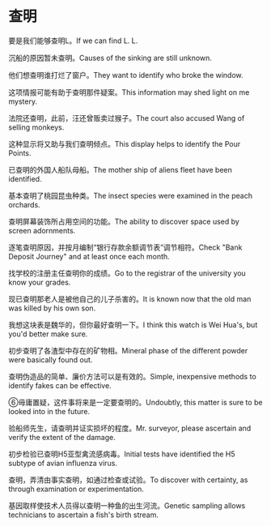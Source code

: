# 查明

<p><span class="chinese">要是我们能够查明L。</span><span class="english">If we can find L. L.</span></p>

<p><span class="chinese">沉船的原因暂未查明。</span><span class="english">Causes of the sinking are still unknown.</span></p>

<p><span class="chinese">他们想查明谁打烂了窗户。</span><span class="english">They want to identify who broke the window.</span></p>

<p><span class="chinese">这项情报可能有助于查明那件疑案。</span><span class="english">This information may shed light on me mystery.</span></p>

<p><span class="chinese">法院还查明，此前，汪还曾贩卖过猴子。</span><span class="english">The court also accused Wang of selling monkeys.</span></p>

<p><span class="chinese">这种显示将又助与我们查明倾点。</span><span class="english">This display helps to identify the Pour Points.</span></p>

<p><span class="chinese">已查明的外国人船队母船。</span><span class="english">The mother ship of aliens fleet have been identified.</span></p>

<p><span class="chinese">基本查明了桃园昆虫种类。</span><span class="english">The insect species were examined in the peach orchards.</span></p>

<p><span class="chinese">查明屏幕装饰所占用空间的功能。</span><span class="english">The ability to discover space used by screen adornments.</span></p>

<p><span class="chinese">逐笔查明原因，并按月编制“银行存款余额调节表”调节相符。</span><span class="english">Check "Bank Deposit Journey" and at least once each month.</span></p>

<p><span class="chinese">找学校的注册主任查明你的成绩。</span><span class="english">Go to the registrar of the university you know your grades.</span></p>

<p><span class="chinese">现已查明那老人是被他自己的儿子杀害的。</span><span class="english">It is known now that the old man was killed by his own son.</span></p>

<p><span class="chinese">我想这块表是魏华的，但你最好查明一下。</span><span class="english">I think this watch is Wei Hua's, but you'd better make sure.</span></p>

<p><span class="chinese">初步查明了各渣型中存在的矿物相。</span><span class="english">Mineral phase of the different powder were basically found out.</span></p>

<p><span class="chinese">查明伪造品的简单、廉价方法可以是有效的。</span><span class="english">Simple, inexpensive methods to identify fakes can be effective.</span></p>

<p><span class="chinese">⑥毋庸置疑，这件事将来是一定要查明的。</span><span class="english">Undoubtly, this matter is sure to be looked into in the future.</span></p>

<p><span class="chinese">验船师先生，请查明并证实损坏的程度。</span><span class="english">Mr. surveyor, please ascertain and verify the extent of the damage.</span></p>

<p><span class="chinese">初步检验已查明H5亚型禽流感病毒。</span><span class="english">Initial tests have identified the H5 subtype of avian influenza virus.</span></p>

<p><span class="chinese">查明，弄清由事实查明，如通过检查或试验。</span><span class="english">To discover with certainty, as through examination or experimentation.</span></p>

<p><span class="chinese">基因取样使技术人员得以查明一种鱼的出生河流。</span><span class="english">Genetic sampling allows technicians to ascertain a fish's birth stream.</span></p>

